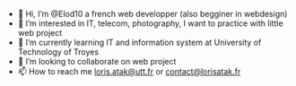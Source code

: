 - 👋 Hi, I’m @Elod10 a french web developper (also begginer in webdesign)
- 👀 I’m interested in IT, telecom, photography, I want to practice with little web project
- 🌱 I’m currently learning IT and information system at University of Technology of Troyes
- 💞️ I’m looking to collaborate on web project
- 📫 How to reach me loris.atak@utt.fr or contact@lorisatak.fr

<!---
Elod10/Elod10 is a ✨ special ✨ repository because its `README.md` (this file) appears on your GitHub profile.
You can click the Preview link to take a look at your changes.
--->
